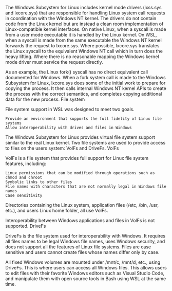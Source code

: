 The Windows Subsystem for Linux includes kernel mode drivers (lxss.sys and lxcore.sys) that are responsible for handling Linux system call requests in coordination with the Windows NT kernel. The drivers do not contain code from the Linux kernel but are instead a clean room implementation of Linux-compatible kernel interfaces. On native Linux, when a syscall is made from a user mode executable it is handled by the Linux kernel. On WSL, when a syscall is made from the same executable the Windows NT kernel forwards the request to lxcore.sys.  Where possible, lxcore.sys translates the Linux syscall to the equivalent Windows NT call which in turn does the heavy lifting.  Where there is no reasonable mapping the Windows kernel mode driver must service the request directly.

As an example, the Linux fork() syscall has no direct equivalent call documented for Windows. When a fork system call is made to the Windows Subsystem for Linux, lxcore.sys does some of the initial work to prepare for copying the process. It then calls internal Windows NT kernel APIs to create the process with the correct semantics, and completes copying additional data for the new process.
File system

File system support in WSL was designed to meet two goals.

    Provide an environment that supports the full fidelity of Linux file systems
    Allow interoperability with drives and files in Windows

The Windows Subsystem for Linux provides virtual file system support similar to the real Linux kernel. Two file systems are used to provide access to files on the users system: VolFs and DriveFs.
VolFs

VolFs is a file system that provides full support for Linux file system features, including:

    Linux permissions that can be modified through operations such as chmod and chroot
    Symbolic links to other files
    File names with characters that are not normally legal in Windows file names
    Case sensitivity

Directories containing the Linux system, application files (/etc, /bin, /usr, etc.), and users Linux home folder, all use VolFs.

Interoperability between Windows applications and files in VolFs is not supported.
DriveFs

DriveFs is the file system used for interoperability with Windows. It requires all files names to be legal Windows file names, uses Windows security, and does not support all the features of Linux file systems. Files are case sensitive and users cannot create files whose names differ only by case.

All fixed Windows volumes are mounted under /mnt/c, /mnt/d, etc., using DriveFs. This is where users can access all Windows files. This allows users to edit files with their favorite Windows editors such as Visual Studio Code, and manipulate them with open source tools in Bash using WSL at the same time.